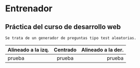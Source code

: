 # Entrenador
## Práctica del curso de desarrollo web

~~~
Se trata de un generador de preguntas tipo test aleatorias.
~~~



| Alineado a la izq. | Centrado | Alineado a la der. |
|:-------------------|:--------:|-------------------:|
| prueba             | prueba   | prueba             |
